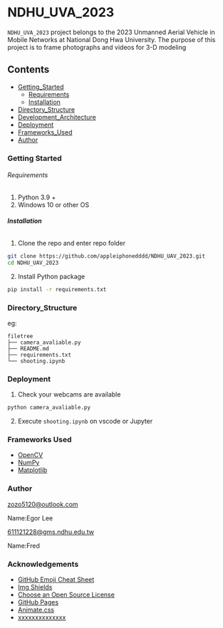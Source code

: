 # NDHU_UVA_2023

`NDHU_UVA_2023` project belongs to the 2023 Unmanned Aerial Vehicle in Mobile Networks at National Dong Hwa University. The purpose of this project is to frame photographs and videos for 3-D modeling

## Contents

- [Getting_Started](#GettingStarted)
  - [Requirements](#Requirements)
  - [Installation](#Installation)
- [Directory_Structure](#Directory_Structure)
- [Development_Architecture](#Development_Architecture)
- [Deployment](#Deployment)
- [Frameworks_Used](#FrameworksUsed)
- [Author](#Author)


### Getting Started

###### Requirements

1. Python 3.9 +
2. Windows 10 or other OS

###### **Installation**

1. Clone the repo and enter repo folder

```sh
git clone https://github.com/appleiphonedddd/NDHU_UAV_2023.git
cd NDHU_UAV_2023
```

2. Install Python package

```sh
pip install -r requirements.txt
```

### Directory_Structure
eg:

```
filetree 
├── camera_avaliable.py
├── README.md
├── requirements.txt
└── shooting.ipynb

```

### Deployment

1. Check your webcams are available

```sh
python camera_avaliable.py
```

2. Execute `shooting.ipynb` on vscode or Jupyter


### Frameworks Used

- [OpenCV](https://opencv.org/)
- [NumPy](https://numpy.org/)
- [Matplotlib](https://matplotlib.org/)

### Author

zozo5120@outlook.com

Name:Egor Lee

611121228@gms.ndhu.edu.tw

Name:Fred

### Acknowledgements


- [GitHub Emoji Cheat Sheet](https://www.webpagefx.com/tools/emoji-cheat-sheet)
- [Img Shields](https://shields.io)
- [Choose an Open Source License](https://choosealicense.com)
- [GitHub Pages](https://pages.github.com)
- [Animate.css](https://daneden.github.io/animate.css)
- [xxxxxxxxxxxxxx](https://connoratherton.com/loaders)

<!-- links -->
[your-project-path]:shaojintian/Best_README_template
[contributors-shield]: https://img.shields.io/github/contributors/shaojintian/Best_README_template.svg?style=flat-square
[contributors-url]: https://github.com/shaojintian/Best_README_template/graphs/contributors
[forks-shield]: https://img.shields.io/github/forks/shaojintian/Best_README_template.svg?style=flat-square
[forks-url]: https://github.com/shaojintian/Best_README_template/network/members
[stars-shield]: https://img.shields.io/github/stars/shaojintian/Best_README_template.svg?style=flat-square
[stars-url]: https://github.com/shaojintian/Best_README_template/stargazers
[issues-shield]: https://img.shields.io/github/issues/shaojintian/Best_README_template.svg?style=flat-square
[issues-url]: https://img.shields.io/github/issues/shaojintian/Best_README_template.svg
[license-shield]: https://img.shields.io/github/license/shaojintian/Best_README_template.svg?style=flat-square
[license-url]: https://github.com/shaojintian/Best_README_template/blob/master/LICENSE.txt
[linkedin-shield]: https://img.shields.io/badge/-LinkedIn-black.svg?style=flat-square&logo=linkedin&colorB=555
[linkedin-url]: https://linkedin.com/in/shaojintian

